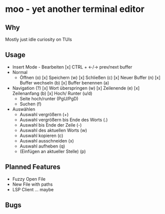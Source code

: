 # moo - yet another terminal editor

## Why
Mostly just idle curiosity on TUIs

## Usage

* Insert Mode - Bearbeiten
    [x] CTRL + <-/-> prev/next buffer
* Normal
	* Öffnen (o)
	[x] Speichern (w)
	[x] Schließen (c)
	[x] Neuer Buffer (n)
	[x] Buffer wechseln (b)
	[x] Buffer benennen (a)
* Navigation (?)
	[x] Wort überspringen (w)
	[x] Zeilenende (e)
	[x] Zeilenanfang (b)
	[x] Hoch/ Runter (u/d)
	* Seite hoch/runter (PgU/PgD)
	* Suchen (f)
* Auswählen
	* Auswahl vergrößern (+)
	* Auswahl vergrößern bis Ende des Worts (.)
	* Auswahl bis Ende der Zeile (-)
	* Auswahl des aktuellen Worts (w)
	* Auswahl kopieren (c)
	* Auswahl ausschneiden (x)
	* Auswahl aufheben (q)
	* (Einfügen an aktueller Stelle) (p)

## Planned Features
* Fuzzy Open File
* New File with paths
* LSP Client ... maybe


## Bugs